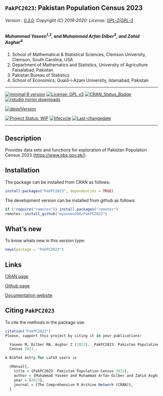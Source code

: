 
## `PakPC2023`: Pakistan Population Census 2023

###### Version : [0.3.0](https://myaseen208.com/PakPC2023/); Copyright (C) 2019-2020: License: [GPL-2\|GPL-3](https://www.r-project.org/Licenses/)

##### *Muhammad Yaseen<sup>1,2</sup>, and Muhammad Arfan Dilber<sup>3</sup>, and Zahid Asghar<sup>4</sup>*

1.  School of Mathematical & Statistical Sciences, Clemson University,
    Clemson, South Carolina, USA
2.  Department of Mathematics and Statistics, University of Agriculture
    Faisalabad, Pakistan
3.  Pakistan Bureau of Statistics
4.  School of Economics, Quaid-i-Azam University, Islamabad, Pakistan

------------------------------------------------------------------------

[![minimal R
version](https://img.shields.io/badge/R%3E%3D-3.5.0-6666ff.svg)](https://cran.r-project.org/)
[![License: GPL
v3](https://img.shields.io/badge/License-GPL%20v3-blue.svg)](https://www.gnu.org/licenses/gpl-3.0)
[![CRAN_Status_Badge](https://www.r-pkg.org/badges/version-last-release/PakPC2023)](https://cran.r-project.org/package=PakPC2023)
[![rstudio mirror
downloads](https://cranlogs.r-pkg.org/badges/grand-total/PakPC2023?color=green)](https://CRAN.R-project.org/package=PakPC2023)
<!-- [![packageversion](https://img.shields.io/badge/Package%20version-0.2.3.3-orange.svg)](https://github.com/myaseen208/PakPC2023) -->

[![develVersion](https://img.shields.io/badge/devel%20version-0.2.0-orange.svg)](https://github.com/myaseen208/PakPC2023)

<!-- [![GitHub Download Count](https://github-basic-badges.herokuapp.com/downloads/myaseen208/PakPC2023/total.svg)] -->

[![Project Status:
WIP](https://www.repostatus.org/badges/latest/inactive.svg)](https://www.repostatus.org/#inactive)
[![lifecycle](https://img.shields.io/badge/lifecycle-stable-brightgreen.svg)](https://lifecycle.r-lib.org/articles/stages.html#stable)
[![Last-changedate](https://img.shields.io/badge/last%20change-2024--10--20-yellowgreen.svg)](https://github.com/myaseen208/PakPC2023)
<!-- [![Rdoc](https://www.rdocumentation.org/badges/version/PakPC2023)](https://www.rdocumentation.org/packages/PakPC2023) -->

------------------------------------------------------------------------

## Description

Provides data sets and functions for exploration of Pakistan Population
Census 2023 (<https://www.pbs.gov.pk/>).

## Installation

The package can be installed from CRAN as follows:

``` r
install.packages("PakPC2023", dependencies = TRUE)
```

The development version can be installed from github as follows:

``` r
if (!require("remotes")) install.packages("remotes")
remotes::install_github("myaseen208/PakPC2023")
```

## What’s new

To know whats new in this version type:

``` r
news(package = "PakPC2023")
```

## Links

[CRAN page](https://cran.r-project.org/package=PakPC2023)

[Github page](https://github.com/myaseen208/PakPC2023)

[Documentation website](https://myaseen208.com/PakPC2023/)

## Citing `PakPC2023`

To cite the methods in the package use:

``` r
citation("PakPC2023")
Please, support this project by citing it in your publications!

  Yaseen M, Dilber MA, Asghar Z (2023). _PakPC2023: Pakistan Population
  Census 2023_.

A BibTeX entry for LaTeX users is

  @Manual{,
    title = {PakPC2023: Pakistan Population Census 2023},
    author = {Muhammad Yaseen and Muhammad Arfan Dilber and Zahid Asghar},
    year = {2023},
    journal = {The Comprehensive R Archive Network (CRAN)},
  }
```
